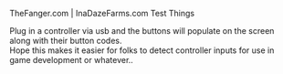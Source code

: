 TheFanger.com | InaDazeFarms.com Test Things


Plug in a controller via usb and the buttons will populate on the screen along with their button codes.  
Hope this makes it easier for folks to detect controller inputs for use in game development or whatever..
